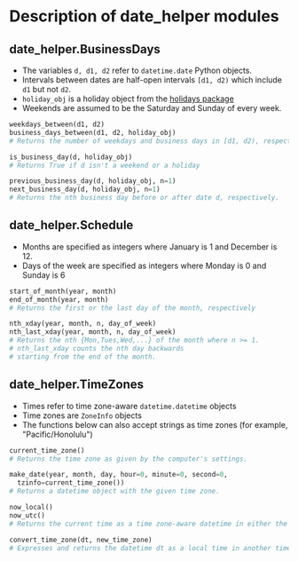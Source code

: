 # Description of date_helper modules

## date_helper.BusinessDays

- The variables `d, d1, d2` refer to `datetime.date` Python objects.
- Intervals between dates are half-open intervals `[d1, d2)` which include `d1` but not `d2`.
- `holiday_obj` is a holiday object from the [holidays package](https://pypi.org/project/holidays/)
- Weekends are assumed to be the Saturday and Sunday of every week.

```python
weekdays_between(d1, d2)
business_days_between(d1, d2, holiday_obj)
# Returns the number of weekdays and business days in [d1, d2), respectively.

is_business_day(d, holiday_obj)
# Returns True if d isn't a weekend or a holiday

previous_business_day(d, holiday_obj, n=1)
next_business_day(d, holiday_obj, n=1)
# Returns the nth business day before or after date d, respectively.
```

## date_helper.Schedule

- Months are specified as integers where January is 1 and December is 12.
- Days of the week are specified as integers where Monday is 0 and Sunday is 6

```python
start_of_month(year, month)
end_of_month(year, month)
# Returns the first or the last day of the month, respectively

nth_xday(year, month, n, day_of_week)
nth_last_xday(year, month, n, day_of_week)
# Returns the nth {Mon,Tues,Wed,...} of the month where n >= 1.
# nth_last_xday counts the nth day backwards 
# starting from the end of the month.
```

## date_helper.TimeZones
- Times refer to time zone-aware `datetime.datetime` objects
- Time zones are `ZoneInfo` objects
- The functions below can also accept strings as time zones (for example, "Pacific/Honolulu")

```python
current_time_zone()
# Returns the time zone as given by the computer's settings.

make_date(year, month, day, hour=0, minute=0, second=0, 
  tzinfo=current_time_zone())
# Returns a datetime object with the given time zone.

now_local()
now_utc()
# Returns the current time as a time zone-aware datetime in either the local or UTC time zones.

convert_time_zone(dt, new_time_zone)
# Expresses and returns the datetime dt as a local time in another time zone.
```
